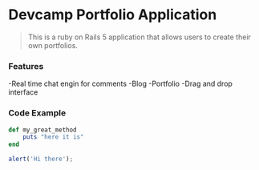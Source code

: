 # Devcamp Portfolio Application

> This is a ruby on Rails 5 application that allows users to create their own portfolios.

### Features

-Real time chat engin for comments
-Blog
-Portfolio
-Drag and drop interface

### Code Example

```ruby
def my_great_method
    puts "here it is"
end
```
```javascript
alert('Hi there');
```
